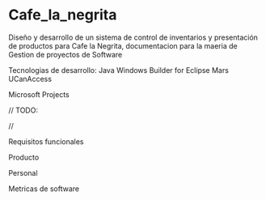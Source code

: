 # Cafe_la_negrita
Diseño y desarrollo de un sistema de control de inventarios y presentación de productos para Cafe la Negrita, documentacion para la maeria de Gestion de proyectos de Software




Tecnologias de desarrollo:
Java 
Windows Builder for Eclipse Mars
UCanAccess


Microsoft Projects





//
TODO:






//


Requisitos funcionales

Producto

Personal

Metricas de software



